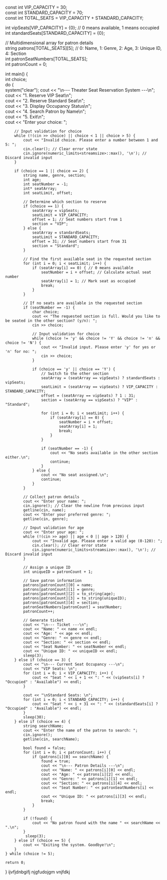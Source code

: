 

const int VIP_CAPACITY = 30;  
const int STANDARD_CAPACITY = 70;  
const int TOTAL_SEATS = VIP_CAPACITY + STANDARD_CAPACITY;  

int vipSeats[VIP_CAPACITY] = {0}; // 0 means available, 1 means occupied  
int standardSeats[STANDARD_CAPACITY] = {0};  

// Multidimensional array for patron details  
string patrons[TOTAL_SEATS][5]; // 0: Name, 1: Genre, 2: Age, 3: Unique ID, 4: Section  
int patronSeatNumbers[TOTAL_SEATS];  
int patronCount = 0;  

int main() {  
    int choice;  
    do {  
        system("clear");
        cout << "\n--- Theater Seat Reservation System ---\n";  
        cout << "1. Reserve VIP Seat\n";  
        cout << "2. Reserve Standard Seat\n";  
        cout << "3. Display Occupancy Status\n";  
        cout << "4. Search Patron by Name\n";  
        cout << "5. Exit\n";  
        cout << "Enter your choice: ";  

        // Input validation for choice  
        while (!(cin >> choice) || choice < 1 || choice > 5) {  
            cout << "Invalid choice. Please enter a number between 1 and 5: ";  
            cin.clear(); // Clear error state  
            cin.ignore(numeric_limits<streamsize>::max(), '\n'); // Discard invalid input  
        }  

        if (choice == 1 || choice == 2) {  
            string name, genre, section;  
            int age;  
            int seatNumber = -1;  
            int* seatArray;  
            int seatLimit, offset;  

            // Determine which section to reserve  
            if (choice == 1) {  
                seatArray = vipSeats;  
                seatLimit = VIP_CAPACITY;  
                offset = 1; // Seat numbers start from 1  
                section = "VIP";  
            } else {  
                seatArray = standardSeats;  
                seatLimit = STANDARD_CAPACITY;  
                offset = 31; // Seat numbers start from 31  
                section = "Standard";  
            }  

            // Find the first available seat in the requested section  
            for (int i = 0; i < seatLimit; i++) {  
                if (seatArray[i] == 0) { // 0 means available  
                    seatNumber = i + offset; // Calculate actual seat number  
                    seatArray[i] = 1; // Mark seat as occupied  
                    break;  
                }  
            }  

            // If no seats are available in the requested section  
            if (seatNumber == -1) {  
                char choice;  
                cout << "The requested section is full. Would you like to be seated in the other section? (y/n): ";  
                cin >> choice;  

                // Input validation for choice  
                while (choice != 'y' && choice != 'Y' && choice != 'n' && choice != 'N') {  
                    cout << "Invalid input. Please enter 'y' for yes or 'n' for no: ";  
                    cin >> choice;  
                }  

                if (choice == 'y' || choice == 'Y') {  
                    // Switch to the other section  
                    seatArray = (seatArray == vipSeats) ? standardSeats : vipSeats;  
                    seatLimit = (seatArray == vipSeats) ? VIP_CAPACITY : STANDARD_CAPACITY;  
                    offset = (seatArray == vipSeats) ? 1 : 31;  
                    section = (seatArray == vipSeats) ? "VIP" : "Standard";  

                    for (int i = 0; i < seatLimit; i++) {  
                        if (seatArray[i] == 0) {  
                            seatNumber = i + offset;  
                            seatArray[i] = 1;  
                            break;  
                        }  
                    }  

                    if (seatNumber == -1) {  
                        cout << "No seats available in the other section either.\n";  
                        continue;  
                    }  
                } else {  
                    cout << "No seat assigned.\n";  
                    continue;  
                }  
            }  

            // Collect patron details  
            cout << "Enter your name: ";  
            cin.ignore(); // Clear the newline from previous input  
            getline(cin, name);  
            cout << "Enter your preferred genre: ";  
            getline(cin, genre);  

            // Input validation for age  
            cout << "Enter your age: ";  
            while (!(cin >> age) || age < 0 || age > 120) {  
                cout << "Invalid age. Please enter a valid age (0-120): ";  
                cin.clear(); // Clear error state  
                cin.ignore(numeric_limits<streamsize>::max(), '\n'); // Discard invalid input  
            }  

            // Assign a unique ID  
            int uniqueID = patronCount + 1;  

            // Save patron information  
            patrons[patronCount][0] = name;  
            patrons[patronCount][1] = genre;  
            patrons[patronCount][2] = to_string(age);  
            patrons[patronCount][3] = to_string(uniqueID);  
            patrons[patronCount][4] = section;  
            patronSeatNumbers[patronCount] = seatNumber;  
            patronCount++;  

            // Generate ticket  
            cout << "\n--- Ticket ---\n";  
            cout << "Name: " << name << endl;  
            cout << "Age: " << age << endl;  
            cout << "Genre: " << genre << endl;  
            cout << "Section: " << section << endl;  
            cout << "Seat Number: " << seatNumber << endl;  
            cout << "Unique ID: " << uniqueID << endl;  
            sleep(3);
        } else if (choice == 3) {  
            cout << "\n--- Current Seat Occupancy ---\n";  
            cout << "VIP Seats: \n";  
            for (int i = 0; i < VIP_CAPACITY; i++) {  
                cout << "Seat " << i + 1 << ": " << (vipSeats[i] ? "Occupied" : "Available") << endl;  
            }  

            cout << "\nStandard Seats: \n";  
            for (int i = 0; i < STANDARD_CAPACITY; i++) {  
                cout << "Seat " << i + 31 << ": " << (standardSeats[i] ? "Occupied" : "Available") << endl;  
            } 
            sleep(30);
        } else if (choice == 4) {  
            string searchName;  
            cout << "Enter the name of the patron to search: ";  
            cin.ignore();  
            getline(cin, searchName);  

            bool found = false;  
            for (int i = 0; i < patronCount; i++) {  
                if (patrons[i][0] == searchName) {  
                    found = true;  
                    cout << "\n--- Patron Details ---\n";  
                    cout << "Name: " << patrons[i][0] << endl;  
                    cout << "Age: " << patrons[i][2] << endl;  
                    cout << "Genre: " << patrons[i][1] << endl;  
                    cout << "Section: " << patrons[i][4] << endl;  
                    cout << "Seat Number: " << patronSeatNumbers[i] << endl;  
                    cout << "Unique ID: " << patrons[i][3] << endl;  
                    break;  
                }  
            }  

            if (!found) {  
                cout << "No patron found with the name " << searchName << ".\n";  
            } 
             sleep(3);
        } else if (choice == 5) {  
            cout << "Exiting the system. Goodbye!\n";  
        }  
    } while (choice != 5);  

    return 0;  
}
ijvfjdnbgifj njgfudojgm vnjfdkj
